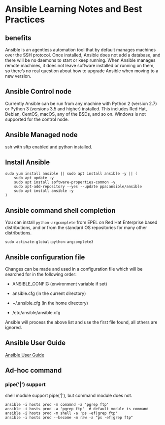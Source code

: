 # Ansible Learning Notes and Best Practices

## benefits

Ansible is an agentless automation tool that by default manages machines over the SSH protocol. 
Once installed, Ansible does not add a database, and there will be no daemons to start or keep running. 
When Ansible manages remote machines, it does not leave software installed or running on them, 
so there’s no real question about how to upgrade Ansible when moving to a new version.

## Ansible Control node

Currently Ansible can be run from any machine with Python 2 (version 2.7) or Python 3 (versions 3.5 and higher) installed. 
This includes Red Hat, Debian, CentOS, macOS, any of the BSDs, and so on. 
Windows is not supported for the control node.

## Ansible Managed node

ssh with sftp enabled and python installed.

## Install Ansible

```shell script
sudo yum install ansible || sudo apt install ansible -y || (
    sudo apt update -y
    sudo apt install software-properties-common -y
    sudo apt-add-repository --yes --update ppa:ansible/ansible
    sudo apt install ansible -y
)

```

## Ansible command shell completion

You can install `python-argcomplete` from EPEL on Red Hat Enterprise based distributions, and or from the standard OS repositories for many other distributions.
```shell script
sudo activate-global-python-argcomplete3
```

## Ansible configuration file

Changes can be made and used in a configuration file which will be searched for in the following order:

   - ANSIBLE_CONFIG (environment variable if set)
    
   - ansible.cfg (in the current directory)
    
   - ~/.ansible.cfg (in the home directory)
    
   - /etc/ansible/ansible.cfg

Ansible will process the above list and use the first file found, all others are ignored.


## Ansible User Guide

[Ansible User Guide](https://docs.ansible.com/ansible/latest/user_guide/index.html)

## Ad-hoc command

### pipe('|') support
shell module support pipe('|'), but command module does not.

```shell script
ansible -i hosts prod -m comamnd -a 'pgrep ftp'
ansible -i hosts prod -a 'pgrep ftp'  # default module is command
ansible -i hosts prod -m shell -a 'ps -ef|grep ftp'
ansible -i hosts prod --become -m raw -a "ps -ef|grep ftp"
``` 

